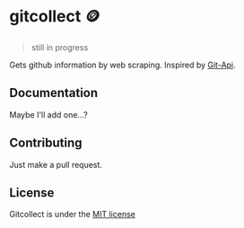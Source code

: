# gitcollect 🪙
> still in progress

Gets github information by web scraping. Inspired by [Git-Api](https://github.com/kokonut27/Git-API/).

## Documentation

Maybe I'll add one...?

## Contributing

Just make a pull request.

## License

Gitcollect is under the [MIT license](https://github.com/LogSkele/gitcollect/blob/master/LICENSE)
